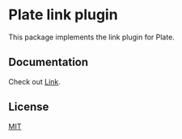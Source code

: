# Plate link plugin

This package implements the link plugin for Plate.

## Documentation

Check out [Link](https://platejs.org/docs/link).

## License

[MIT](../../LICENSE)
